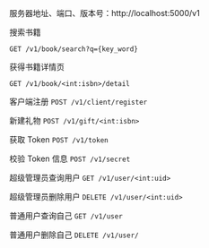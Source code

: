 服务器地址、端口、版本号：http://localhost:5000/v1



搜索书籍

`GET /v1/book/search?q={key_word}`



获得书籍详情页

`GET /v1/book/<int:isbn>/detail`



客户端注册
`POST /v1/client/register`



新建礼物
`POST /v1/gift/<int:isbn>`



获取 Token
`POST /v1/token`



校验 Token 信息
`POST /v1/secret`



超级管理员查询用户
`GET /v1/user/<int:uid>`



超级管理员删除用户
`DELETE /v1/user/<int:uid>`



普通用户查询自己
`GET /v1/user`



普通用户删除自己
`DELETE /v1/user/`
